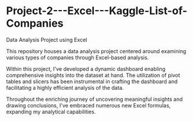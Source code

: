 # Project-2---Excel---Kaggle-List-of-Companies
Data Analysis Project using Excel

This repository houses a data analysis project centered around examining various types of companies through Excel-based analysis.

Within this project, I've developed a dynamic dashboard enabling comprehensive insights into the dataset at hand. The utilization of pivot tables and slicers has been instrumental in crafting the dashboard and facilitating a highly efficient analysis of the data.

Throughout the enriching journey of uncovering meaningful insights and drawing conclusions, I've embraced numerous new Excel formulas, expanding my analytical capabilities.
